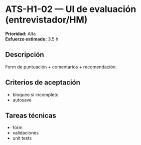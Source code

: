 # ATS-H1-02 — UI de evaluación (entrevistador/HM)

**Prioridad:** Alta  
**Esfuerzo estimado:** 3.5 h

## Descripción
Form de puntuación + comentarios + recomendación.

## Criterios de aceptación
- bloqueo si incompleto
- autosave

## Tareas técnicas
- form
- validaciones
- unit tests

